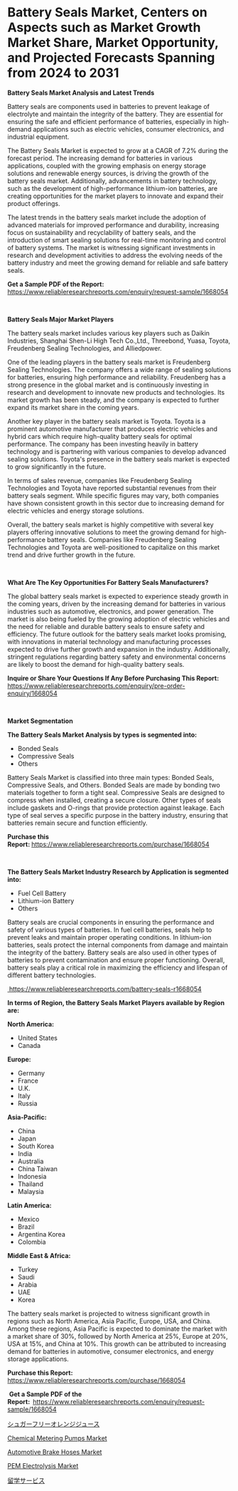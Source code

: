 <p><h1>Battery Seals Market, Centers on Aspects such as Market Growth Market Share, Market Opportunity, and Projected Forecasts Spanning from 2024 to 2031</h1></p><p><strong>Battery Seals Market Analysis and Latest Trends</strong></p>
<p><p>Battery seals are components used in batteries to prevent leakage of electrolyte and maintain the integrity of the battery. They are essential for ensuring the safe and efficient performance of batteries, especially in high-demand applications such as electric vehicles, consumer electronics, and industrial equipment.</p><p>The Battery Seals Market is expected to grow at a CAGR of 7.2% during the forecast period. The increasing demand for batteries in various applications, coupled with the growing emphasis on energy storage solutions and renewable energy sources, is driving the growth of the battery seals market. Additionally, advancements in battery technology, such as the development of high-performance lithium-ion batteries, are creating opportunities for the market players to innovate and expand their product offerings.</p><p>The latest trends in the battery seals market include the adoption of advanced materials for improved performance and durability, increasing focus on sustainability and recyclability of battery seals, and the introduction of smart sealing solutions for real-time monitoring and control of battery systems. The market is witnessing significant investments in research and development activities to address the evolving needs of the battery industry and meet the growing demand for reliable and safe battery seals.</p></p>
<p><strong>Get a Sample PDF of the Report:&nbsp;</strong> <a href="https://www.reliableresearchreports.com/enquiry/request-sample/1668054">https://www.reliableresearchreports.com/enquiry/request-sample/1668054</a></p>
<p>&nbsp;</p>
<p><strong>Battery Seals Major Market Players</strong></p>
<p><p>The battery seals market includes various key players such as Daikin Industries, Shanghai Shen-Li High Tech Co.,Ltd., Threebond, Yuasa, Toyota, Freudenberg Sealing Technologies, and Alliedpower. </p><p>One of the leading players in the battery seals market is Freudenberg Sealing Technologies. The company offers a wide range of sealing solutions for batteries, ensuring high performance and reliability. Freudenberg has a strong presence in the global market and is continuously investing in research and development to innovate new products and technologies. Its market growth has been steady, and the company is expected to further expand its market share in the coming years.</p><p>Another key player in the battery seals market is Toyota. Toyota is a prominent automotive manufacturer that produces electric vehicles and hybrid cars which require high-quality battery seals for optimal performance. The company has been investing heavily in battery technology and is partnering with various companies to develop advanced sealing solutions. Toyota's presence in the battery seals market is expected to grow significantly in the future.</p><p>In terms of sales revenue, companies like Freudenberg Sealing Technologies and Toyota have reported substantial revenues from their battery seals segment. While specific figures may vary, both companies have shown consistent growth in this sector due to increasing demand for electric vehicles and energy storage solutions.</p><p>Overall, the battery seals market is highly competitive with several key players offering innovative solutions to meet the growing demand for high-performance battery seals. Companies like Freudenberg Sealing Technologies and Toyota are well-positioned to capitalize on this market trend and drive further growth in the future.</p></p>
<p>&nbsp;</p>
<p><strong>What Are The Key Opportunities For Battery Seals Manufacturers?</strong></p>
<p><p>The global battery seals market is expected to experience steady growth in the coming years, driven by the increasing demand for batteries in various industries such as automotive, electronics, and power generation. The market is also being fueled by the growing adoption of electric vehicles and the need for reliable and durable battery seals to ensure safety and efficiency. The future outlook for the battery seals market looks promising, with innovations in material technology and manufacturing processes expected to drive further growth and expansion in the industry. Additionally, stringent regulations regarding battery safety and environmental concerns are likely to boost the demand for high-quality battery seals.</p></p>
<p><strong>Inquire or Share Your Questions If Any Before Purchasing This Report:</strong> <a href="https://www.reliableresearchreports.com/enquiry/pre-order-enquiry/1668054">https://www.reliableresearchreports.com/enquiry/pre-order-enquiry/1668054</a></p>
<p>&nbsp;</p>
<p><strong>Market Segmentation</strong></p>
<p><strong>The Battery Seals Market Analysis by types is segmented into:</strong></p>
<p><ul><li>Bonded Seals</li><li>Compressive Seals</li><li>Others</li></ul></p>
<p><p>Battery Seals Market is classified into three main types: Bonded Seals, Compressive Seals, and Others. Bonded Seals are made by bonding two materials together to form a tight seal. Compressive Seals are designed to compress when installed, creating a secure closure. Other types of seals include gaskets and O-rings that provide protection against leakage. Each type of seal serves a specific purpose in the battery industry, ensuring that batteries remain secure and function efficiently.</p></p>
<p><strong>Purchase this Report:&nbsp;</strong><a href="https://www.reliableresearchreports.com/purchase/1668054">https://www.reliableresearchreports.com/purchase/1668054</a></p>
<p>&nbsp;</p>
<p><strong>The Battery Seals Market Industry Research by Application is segmented into:</strong></p>
<p><ul><li>Fuel Cell Battery</li><li>Lithium-ion Battery</li><li>Others</li></ul></p>
<p><p>Battery seals are crucial components in ensuring the performance and safety of various types of batteries. In fuel cell batteries, seals help to prevent leaks and maintain proper operating conditions. In lithium-ion batteries, seals protect the internal components from damage and maintain the integrity of the battery. Battery seals are also used in other types of batteries to prevent contamination and ensure proper functioning. Overall, battery seals play a critical role in maximizing the efficiency and lifespan of different battery technologies.</p></p>
<p><a href="https://www.reliableresearchreports.com/battery-seals-r1668054">&nbsp;https://www.reliableresearchreports.com/battery-seals-r1668054</a></p>
<p><strong>In terms of Region, the Battery Seals Market Players available by Region are:</strong></p>
<p>
    <p> <strong> North America: </strong>
        <ul>
            <li>United States</li>
            <li>Canada</li>
        </ul>
        </p> 
    <p> <strong> Europe: </strong>
        <ul>
            <li>Germany</li>
            <li>France</li>
            <li>U.K.</li>
            <li>Italy</li>
            <li>Russia</li>
        </ul>
        </p> 
    <p> <strong> Asia-Pacific: </strong>
        <ul>
            <li>China</li>
            <li>Japan</li>
            <li>South Korea</li>
            <li>India</li>
            <li>Australia</li>
            <li>China Taiwan</li>
            <li>Indonesia</li>
            <li>Thailand</li>
            <li>Malaysia</li>
        </ul>
        </p> 
    <p> <strong> Latin America: </strong>
        <ul>
            <li>Mexico</li>
            <li>Brazil</li>
            <li>Argentina Korea</li>
            <li>Colombia</li>
        </ul>
        </p> 
    <p> <strong> Middle East & Africa: </strong>
        <ul>
            <li>Turkey</li>
            <li>Saudi</li>
            <li>Arabia</li>
            <li>UAE</li>
            <li>Korea</li>
        </ul>
    </p>
    </p>
<p><p>The battery seals market is projected to witness significant growth in regions such as North America, Asia Pacific, Europe, USA, and China. Among these regions, Asia Pacific is expected to dominate the market with a market share of 30%, followed by North America at 25%, Europe at 20%, USA at 15%, and China at 10%. This growth can be attributed to increasing demand for batteries in automotive, consumer electronics, and energy storage applications.</p></p>
<p><strong>Purchase this Report: </strong><a href="https://www.reliableresearchreports.com/purchase/1668054">https://www.reliableresearchreports.com/purchase/1668054</a></p>
<p>&nbsp;<strong>Get a Sample PDF of the Report:&nbsp;&nbsp;</strong><a href="https://www.reliableresearchreports.com/enquiry/request-sample/1668054">https://www.reliableresearchreports.com/enquiry/request-sample/1668054</a></p>
<p><strong></strong></p>
<p><p><a href="https://github.com/mcbeesbxa270/Market-Research-Report-List-2/blob/main/325525753472.md">シュガーフリーオレンジジュース</a></p><p><a href="https://www.linkedin.com/pulse/chemical-metering-pumps-market-competitive-analysis-trends-forecast-u4lee">Chemical Metering Pumps Market</a></p><p><a href="https://www.linkedin.com/pulse/automotive-brake-hoses-market-analysis-its-cagr-segmentation-15tve">Automotive Brake Hoses Market</a></p><p><a href="https://github.com/Glendatilghmankmgz0rbhwpy/Market-Research-Report-List-2/blob/main/pem-electrolysis-market.md">PEM Electrolysis Market</a></p><p><a href="https://github.com/EmoryYundt1935/Market-Research-Report-List-1/blob/main/389749753473.md">留学サービス</a></p></p>